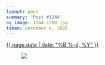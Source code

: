 ```yaml
---
layout: post
summary: 'Post #1244'
og_image: 1244-1280.jpg
taken: December 6, 2020
---
```


<div class="post">
 <time>
  <a href="/1244">
   {{ page.date | date: "%B %-d, %Y" }}
  </a>
 </time>
 <a href="/1244">
  <figure data-taken="12/6/2020">
   <img sizes="(min-width: 700px) 50vw, calc(100vw - 2rem)" src="{{ site.assets_url }}/1244-640.jpg" srcset="{{ site.assets_url }}/1244-320.jpg 320w, {{ site.assets_url }}/1244-640.jpg 640w, {{ site.assets_url }}/1244-960.jpg 960w, {{ site.assets_url }}/1244-1280.jpg 1280w"/>
  </figure>
 </a>
</div>

